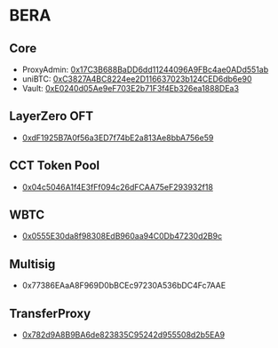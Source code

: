 # BERA

## Core

- ProxyAdmin: [0x17C3B688BaDD6dd11244096A9FBc4ae0ADd551ab](https://beratrail.io/address/0x17C3B688BaDD6dd11244096A9FBc4ae0ADd551ab)
- uniBTC: [0xC3827A4BC8224ee2D116637023b124CED6db6e90](https://beratrail.io/address/0xC3827A4BC8224ee2D116637023b124CED6db6e90)
- Vault: [0xE0240d05Ae9eF703E2b71F3f4Eb326ea1888DEa3](https://beratrail.io/address/0xE0240d05Ae9eF703E2b71F3f4Eb326ea1888DEa3)

## LayerZero OFT

- [0xdF1925B7A0f56a3ED7f74bE2a813Ae8bbA756e59](https://beratrail.io/address/0xdF1925B7A0f56a3ED7f74bE2a813Ae8bbA756e59)

## CCT Token Pool
- [0x04c5046A1f4E3fFf094c26dFCAA75eF293932f18](https://berascan.com/address/0x04c5046A1f4E3fFf094c26dFCAA75eF293932f18)

## WBTC

- [0x0555E30da8f98308EdB960aa94C0Db47230d2B9c](https://beratrail.io/token/0x0555E30da8f98308EdB960aa94C0Db47230d2B9c)

## Multisig

- 0x77386EAaA8F969D0bBCEc97230A536bDC4Fc7AAE

## TransferProxy

- [0x782d9A8B9BA6de823835C95242d955508d2b5EA9](https://berascan.com/address/0x782d9A8B9BA6de823835C95242d955508d2b5EA9)
